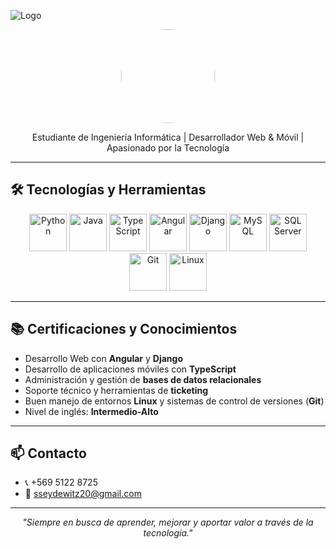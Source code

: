 ![Logo](https://dev-to-uploads.s3.amazonaws.com/uploads/articles/th5xamgrr6se0x5ro4g6.png)

<p align="center">
  <img src="https://avatars.githubusercontent.com/u/104519818?v=4" width="150" style="border-radius: 50%;" />
</p>

<p align="center">
  Estudiante de Ingeniería Informática | Desarrollador Web & Móvil | Apasionado por la Tecnología
</p>

---

## 🛠️ Tecnologías y Herramientas

<div align="center">

<!-- Lenguajes -->
<img src="https://media.giphy.com/media/IdyAQJVN2kVPNUrojM/giphy.gif" width="60" title="Python" />
<img src="https://media.giphy.com/media/kdFc8fubgS31b8DsVu/giphy.gif" width="60" title="Java" />
<img src="https://media.giphy.com/media/ln7z2eWriiQAllfVcn/giphy.gif" width="60" title="TypeScript" />

<!-- Frameworks -->
<img src="https://media.giphy.com/media/1fudOUlHeqNxhxK3z9/giphy.gif" width="60" title="Angular" />
<img src="https://media.giphy.com/media/qgQUggAC3Pfv687qPC/giphy.gif" width="60" title="Django" />

<!-- Bases de Datos -->
<img src="https://media.giphy.com/media/UQMF3LS9Dfx7G/giphy.gif" width="60" title="MySQL" />
<img src="https://media.giphy.com/media/3o7TKzT6sZfLemXK5C/giphy.gif" width="60" title="SQL Server" />

<!-- Herramientas -->
<img src="https://media.giphy.com/media/kH1DBkPNyZPOk0x4LI/giphy.gif" width="60" title="Git" />
<img src="https://media.giphy.com/media/fsEaZldNC8A1PJ3mwp/giphy.gif" width="60" title="Linux" />

</div>

---

## 📚 Certificaciones y Conocimientos

- Desarrollo Web con **Angular** y **Django**
- Desarrollo de aplicaciones móviles con **TypeScript**
- Administración y gestión de **bases de datos relacionales**
- Soporte técnico y herramientas de **ticketing**
- Buen manejo de entornos **Linux** y sistemas de control de versiones (**Git**)
- Nivel de inglés: **Intermedio-Alto**

---

## 📫 Contacto

- 📞 +569 5122 8725  
- 📧 sseydewitz20@gmail.com  

---

<p align="center">
  <i>"Siempre en busca de aprender, mejorar y aportar valor a través de la tecnología."</i>
</p>